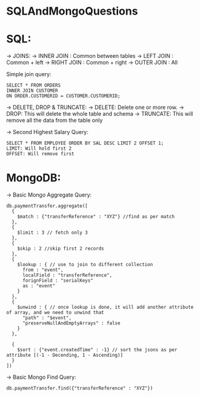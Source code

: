 # SQLAndMongoQuestions

# SQL:

-> JOINS:
  -> INNER JOIN : Common between tables
  -> LEFT JOIN : Common + left
  -> RIGHT JOIN : Common + right
  -> OUTER JOIN : All

  Simple join query:
  ```
  SELECT * FROM ORDERS
  INNER JOIN CUSTOMER
  ON ORDER.CUSTOMERID = CUSTOMER.CUSTOMERID;
  ```

-> DELETE, DROP & TRUNCATE:
  -> DELETE: Delete one or more row.
  -> DROP: This will delete the whole table and schema
  -> TRUNCATE: This will remove all the data from the table only 

-> Second Highest Salary Query: 
  ```
  SELECT * FROM EMPLOYEE ORDER BY SAL DESC LIMIT 2 OFFSET 1;
  LIMIT: Will hold first 2
  OFFSET: Will remove first
  ```

# MongoDB:

-> Basic Mongo Aggregate Query:

```
db.paymentTransfer.aggregate([
  {
    $match : {"transferReference" : "XYZ"} //find as per match
  },
  {
    $limit : 3 // fetch only 3
  },
  {
    $skip : 2 //skip first 2 records
  },
  {
    $lookup : { // use to join to different collection
      from : "event",
      localField : "transferReference",
      forignField : "serialKeys"
      as : "event"
    }
  },
  {
    $unwind : { // once lookup is done, it will add another attribute of array, and we need to unwind that
      "path" : "$event",
      "preserveNullAndEmptyArrays" : false
    }
  },

  {
    $sort : {"event.createdTime" : -1} // sort the jsons as per attribute [(-1 - Decending, 1 - Ascending)]
  }
])
```
-> Basic Mongo Find Query:

```
db.paymentTransfer.find({"transferReference" : "XYZ"})
```
